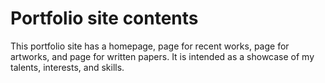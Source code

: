 # Portfolio site contents
This portfolio site has a homepage, page for recent works, page for artworks, and page for written papers. It is intended as a showcase of my talents, interests, and skills.
